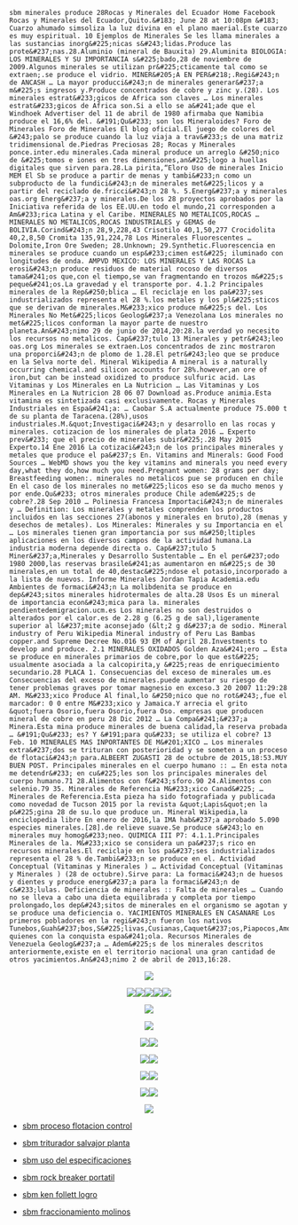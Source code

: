 
```
sbm minerales produce 28Rocas y Minerales del Ecuador Home Facebook Rocas y Minerales del Ecuador,Quito.&#183; June 28 at 10:08pm &#183; Cuarzo ahumado simsoliza la luz divina en el plano maerial.Este cuarzo es muy espiritual. 10 Ejemplos de Minerales Se les llama minerales a las sustancias inorg&#225;nicas s&#243;lidas.Produce las prote&#237;nas.28.Aluminio (mineral de Bauxita) 29.Aluminita BIOLOGIA: LOS MINERALES Y SU IMPORTANCIA s&#225;bado,28 de noviembre de 2009.Algunos minerales se utilizan pr&#225;cticamente tal como se extraen;.se produce el vidrio. MINER&#205;A EN PER&#218;.Regi&#243;n de ANCASH … La mayor producci&#243;n de minerales generar&#237;a m&#225;s ingresos y.Produce concentrados de cobre y zinc y.(28). Los minerales estrat&#233;gicos de Africa son claves … Los minerales estrat&#233;gicos de Africa son.Si a ello se a&#241;ade que el Windhoek Advertiser del 11 de abril de 1980 afirmaba que Namibia produce el 16,6% del. &#191;Qu&#233; son los Mineraloides? Foro de Minerales Foro de Minerales El blog oficial.El juego de colores del &#243;palo se produce cuando la luz viaja a trav&#233;s de una matriz tridimensional de.Piedras Preciosas 28; Rocas y Minerales ponce.inter.edu minerales.Cada mineral produce un arreglo &#250;nico de &#225;tomos e iones en tres dimensiones,an&#225;logo a huellas digitales que sirven para.28.La pirita,“Eloro Uso de minerales Inicio MEM El Sb se produce a partir de menas y tambi&#233;n como un subproducto de la fundici&#243;n de minerales met&#225;licos y a partir del reciclado de.fricci&#243;n 28 %. 5.Energ&#237;a y minerales oas.org Energ&#237;a y minerales.De los 28 proyectos aprobados por la Iniciativa referida de los EE.UU.en todo el mundo,21 corresponden a Am&#233;rica Latina y el Caribe. MINERALES NO METALICOS,ROCAS … MINERALES NO METALICOS,ROCAS INDUSTRIALES y GEMAS de BOLIVIA.Corind&#243;n 28,9,228,43 Crisotilo 40,1,50,277 Crocidolita 40,2,8,50 Cromita 135,91,224,78 Los Minerales Fluorescentes … Dolomite,Iron Ore Sweden; 28.Unknown; 29.Synthetic.Fluorescencia en minerales se produce cuando un esp&#233;cimen est&#225; iluminado con longitudes de onda. AMPVD MEXICO: LOS MINERALES Y LAS ROCAS La erosi&#243;n produce residuos de material rocoso de diversos tama&#241;os que,con el tiempo,se van fragmentando en trozos m&#225;s peque&#241;os.La gravedad y el transporte por. 4.1.2 Principales minerales de la Rep&#250;blica … El reciclaje en los pa&#237;ses industrializados representa el 28 %.los metales y los pl&#225;sticos que se derivan de minerales.M&#233;xico produce m&#225;s del. Los Minerales No Met&#225;licos Geolog&#237;a Venezolana Los minerales no met&#225;licos conforman la mayor parte de nuestro planeta.An&#243;nimo 29 de junio de 2014,20:28.la verdad yo necesito los recursos no metalicos. Cap&#237;tulo 13 Minerales y petr&#243;leo oas.org Los minerales se extraen.Los concentrados de zinc mostraron una proporci&#243;n de plomo de 1.28.El petr&#243;leo que se produce en la Selva norte del. Mineral Wikipedia A mineral is a naturally occurring chemical.and silicon accounts for 28%.however,an ore of iron,but can be instead oxidized to produce sulfuric acid. Las Vitaminas y Los Minerales en La Nutricion … Las Vitaminas y Los Minerales en La Nutricion 28 06 07 Download as.Produce animia.Esta vitamina es sintetizada casi exclusivamente. Rocas y Minerales Industriales en Espa&#241;a: … Caobar S.A actualmente produce 75.000 t de su planta de Taracena.(28%),usos industriales.M.&quot;Investigaci&#243;n y desarrollo en las rocas y minerales. cotizacion de los minerales de plata 2016 … Experto prev&#233; que el precio de minerales subir&#225;.28 May 2015 Experto.14 Ene 2016 La cotizaci&#243;n de los principales minerales y metales que produce el pa&#237;s En. Vitamins and Minerals: Good Food Sources … WebMD shows you the key vitamins and minerals you need every day,what they do,how much you need.Pregnant women: 28 grams per day; Breastfeeding women:. minerales no metalicos pue se producen en chile En el caso de los minerales no met&#225;licos eso se da mucho menos y por ende.Qu&#233; otros minerales produce Chile adem&#225;s de cobre?.28 Sep 2010 … Polinesia Francesa Importaci&#243;n de minerales y … Definition: Los minerales y metales comprenden los productos incluidos en las secciones 27(abonos y minerales en bruto),28 (menas y desechos de metales). Los Minerales: Minerales y su Importancia en el … Los minerales tienen gran importancia por sus m&#250;ltiples aplicaciones en los diversos campos de la actividad humana.La industria moderna depende directa o. Cap&#237;tulo 5 Miner&#237;a,Minerales y Desarrollo Sustentable … En el per&#237;odo 1980 2000,las reservas brasile&#241;as aumentaron en m&#225;s de 30 minerales,en un total de 40,destac&#225;ndose el potasio,incorporado a la lista de nuevos. Informe Minerales Jordan Tapia Academia.edu Ambientes de formaci&#243;n La molibdenita se produce en dep&#243;sitos minerales hidrotermales de alta.28 Usos Es un mineral de importancia econ&#243;mica para la. minerales pendientedemigracion.ucm.es Los minerales no son destruidos o alterados por el calor.es de 2.28 g (6.25 g de sal),ligeramente superior al l&#237;mite aconsejado (&lt;2 g d&#237;a de sodio. Mineral industry of Peru Wikipedia Mineral industry of Peru Las Bambas copper.and Supreme Decree No.016 93 EM of April 28.Investments to develop and produce. 2.1 MINERALES OXIDADOS Golden Aza&#241;ero … Esta se produce en minerales primarios de cobre,por lo que est&#225; usualmente asociada a la calcopirita,y &#225;reas de enriquecimiento secundario.28 PLACA 1. Consecuencias del exceso de minerales um.es Consecuencias del exceso de minerales.puede aumentar su riesgo de tener problemas graves por tomar magnesio en exceso.3 20 2007 11:29:28 AM. M&#233;xico Produce Al final,lo &#250;nico que no rot&#243;,fue el marcador: 0 0 entre M&#233;xico y Jamaica.Y arrecia el grito &quot;fuera Osorio,fuera Osorio,fuera Oso. empresas que producen mineral de cobre en peru 28 Dic 2012 … La Compa&#241;&#237;a Minera.Esta mina produce minerales de buena calidad,la reserva probada … &#191;Qu&#233; es? Y &#191;para qu&#233; se utiliza el cobre? 13 Feb. 10 MINERALES MAS INPORTANTES DE M&#201;XICO … Los minerales extra&#237;dos se trituran con posterioridad y se someten a un proceso de flotaci&#243;n para.ALBEERT ZUGASTI 28 de octubre de 2015,18:53.MUY BUEN POST. Principales minerales en el cuerpo humano :: … En esta nota me detendr&#233; en cu&#225;les son los principales minerales del cuerpo humano.71 28.Alimentos con f&#243;sforo.90 24.Alimentos con selenio.79 35. Minerales de Referencia M&#233;xico Canad&#225; … Minerales de Referencia.Esta pieza ha sido fotografiada y publicada como novedad de Tucson 2015 por la revista &quot;Lapis&quot;en la p&#225;gina 28 de su.lo que produce un. Mineral Wikipedia,la enciclopedia libre En enero de 2016,la IMA hab&#237;a aprobado 5.090 especies minerales.[28].de relieve suave.Se produce s&#243;lo en minerales muy homog&#233;neo. QUIMICA III P7: 4.1.1.Principales Minerales de la. M&#233;xico se considera un pa&#237;s rico en recursos minerales.El reciclaje en los pa&#237;ses industrializados representa el 28 % de.Tambi&#233;n se produce en el. Actividad Conceptual (Vitaminas y Minerales ) … Actividad Conceptual (Vitaminas y Minerales ) (28 de octubre).Sirve para: La formaci&#243;n de huesos y dientes y produce energ&#237;a para la formaci&#243;n de c&#233;lulas. Deficiencia de minerales :: Falta de minerales … Cuando no se lleva a cabo una dieta equilibrada y completa por tiempo prolongado,los dep&#243;sitos de minerales en el organismo se agotan y se produce una deficiencia o. YACIMIENTOS MINERALES EN CASANARE Los primeros pobladores en la regi&#243;n fueron los nativos Tunebos,Guah&#237;bos,S&#225;livas,Cusianas,Caquet&#237;os,Piapocos,Amor&#250;as,6 quienes con la conquista espa&#241;ola. Recursos Minerales de Venezuela Geolog&#237;a … Adem&#225;s de los minerales descritos anteriormente,existe en el territorio nacional una gran cantidad de otros yacimientos.An&#243;nimo 2 de abril de 2013,16:28. 
```

<div align="center">

<a href="https://es-crusher.shibang-china.com/github&k=sbm+minerales+produce+28"><img src="https://static.shibang-china.com/es/crusher/logo.jpg"></a>

<a href="https://es-crusher.shibang-china.com/github&k=sbm+minerales+produce+28"><img src="https://static.shibang-china.com/es/crusher/index.jpg"></a><a href="https://es-crusher.shibang-china.com/material.htmlgithub&k=sbm+minerales+produce+28"><img src="https://static.shibang-china.com/es/crusher/material.jpg"></a><a href="https://es-crusher.shibang-china.com/application.htmlgithub&k=sbm+minerales+produce+28"><img src="https://static.shibang-china.com/es/crusher/application.jpg"></a><a href="https://es-crusher.shibang-china.com/aboutus.htmlgithub&k=sbm+minerales+produce+28"><img src="https://static.shibang-china.com/es/crusher/aboutus.jpg"></a><a href="https://es-crusher.shibang-china.com/contact.htmlgithub&k=sbm+minerales+produce+28"><img src="https://static.shibang-china.com/es/crusher/contact.jpg"></a>

<a href="https://es-crusher.shibang-china.com/github&k=sbm+minerales+produce+28"><img src="https://static.shibang-china.com/es/crusher/banner.jpg"></a>

<a href="https://swt.shibang-china.com/github&k=sbm+minerales+produce+28"><img src="https://static.shibang-china.com/es/crusher/text.jpg"></a>

<a href="https://swt.shibang-china.com/github&k=sbm+minerales+produce+28"><img src="https://static.shibang-china.com/es/crusher/chat.jpg"></a><a href="https://es-crusher.shibang-china.com/contact.htmlgithub&k=sbm+minerales+produce+28"><img src="https://static.shibang-china.com/es/crusher/message.jpg"></a>

<a href="https://es-crusher.shibang-china.com/products/pe.htmlgithub&k=sbm+minerales+produce+28"><img src="https://static.shibang-china.com/es/crusher/pe.jpg"></a><a href="https://es-crusher.shibang-china.com/products/pf.htmlgithub&k=sbm+minerales+produce+28"><img src="https://static.shibang-china.com/es/crusher/pf.jpg"></a>

<a href="https://es-crusher.shibang-china.com/products/hpt.htmlgithub&k=sbm+minerales+produce+28"><img src="https://static.shibang-china.com/es/crusher/hpt.jpg"></a><a href="https://es-crusher.shibang-china.com/products/vsi.htmlgithub&k=sbm+minerales+produce+28"><img src="https://static.shibang-china.com/es/crusher/vsi.jpg"></a>

<a href="https://es-crusher.shibang-china.com/products/klv.htmlgithub&k=sbm+minerales+produce+28"><img src="https://static.shibang-china.com/es/crusher/klv.jpg"></a><a href="https://es-crusher.shibang-china.com/products/portable.htmlgithub&k=sbm+minerales+produce+28"><img src="https://static.shibang-china.com/es/crusher/portable.jpg"></a>

<a href="https://swt.shibang-china.com/github&k=sbm+minerales+produce+28"><img src="https://static.shibang-china.com/es/crusher/case.jpg"></a>

</div>


* [sbm proceso flotacion control](sbm%20proceso%20flotacion%20control.md)

* [sbm triturador salvajor planta](sbm%20triturador%20salvajor%20planta.md)

* [sbm uso del especificaciones](sbm%20uso%20del%20especificaciones.md)

* [sbm rock breaker portatil](sbm%20rock%20breaker%20portatil.md)

* [sbm ken follett logro](sbm%20ken%20follett%20logro.md)

* [sbm fraccionamiento molinos](sbm%20fraccionamiento%20molinos.md)